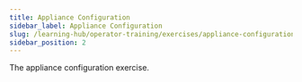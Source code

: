 ```yaml
---
title: Appliance Configuration
sidebar_label: Appliance Configuration
slug: /learning-hub/operator-training/exercises/appliance-configuration
sidebar_position: 2
---
```


The appliance configuration exercise.
